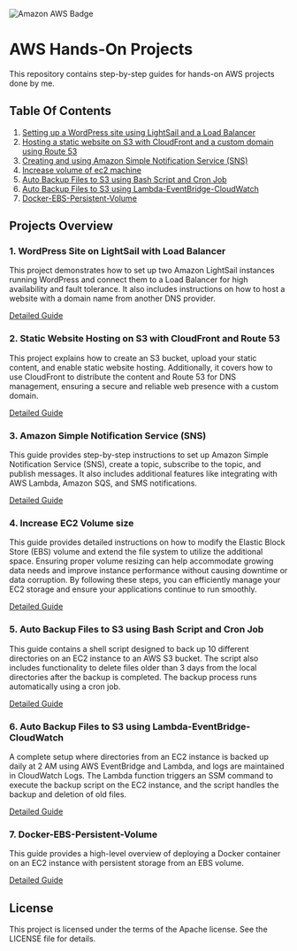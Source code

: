 ![Amazon AWS Badge](https://img.shields.io/badge/Amazon%20AWS-232F3E?logo=amazonaws&logoColor=fff&style=for-the-badge)
# AWS Hands-On Projects
This repository contains step-by-step guides for hands-on AWS projects done by me.

## Table Of Contents

1. [Setting up a WordPress site using LightSail and a Load Balancer](#1-wordpress-site-on-lightsail-with-load-balancer)
2. [Hosting a static website on S3 with CloudFront and a custom domain using Route 53](#2-static-website-hosting-on-s3-with-cloudfront-and-route-53)
3. [Creating and using Amazon Simple Notification Service (SNS)](#3-amazon-simple-notification-service-sns)
4. [Increase volume of ec2 machine](#4-increase-ec2-volume-size)
5. [Auto Backup Files to S3 using Bash Script and Cron Job](#5-auto-backup-files-to-s3-using-bash-script-and-cron-job)
6. [Auto Backup Files to S3 using Lambda-EventBridge-CloudWatch](#6-auto-backup-files-to-s3-using-lambda-eventbridge-cloudwatch)
7. [Docker-EBS-Persistent-Volume]()

## Projects Overview

### 1. WordPress Site on LightSail with Load Balancer

This project demonstrates how to set up two Amazon LightSail instances running WordPress and connect them to a Load Balancer for high availability and fault tolerance. It also includes instructions on how to host a website with a domain name from another DNS provider.

[Detailed Guide](./Handson-AmazonLightsail.md)

### 2. Static Website Hosting on S3 with CloudFront and Route 53

This project explains how to create an S3 bucket, upload your static content, and enable static website hosting. 
Additionally, it covers how to use CloudFront to distribute the content and Route 53 for DNS management, ensuring a secure and reliable web presence with a custom domain.

[Detailed Guide](./Handson-S3_Static_Website.md)

### 3. Amazon Simple Notification Service (SNS)

This guide provides step-by-step instructions to set up Amazon Simple Notification Service (SNS), create a topic, subscribe to the topic, and publish messages. 
It also includes additional features like integrating with AWS Lambda, Amazon SQS, and SMS notifications.

[Detailed Guide](./Handson-SNS.md)

### 4. Increase EC2 Volume size

This guide provides detailed instructions on how to modify the Elastic Block Store (EBS) volume and extend the file system to utilize the additional space. Ensuring proper volume resizing can help accommodate growing data needs and improve instance performance without causing downtime or data corruption. By following these steps, you can efficiently manage your EC2 storage and ensure your applications continue to run smoothly.

[Detailed Guide](./Handson-Ec2-increase-volume.md)

### 5. Auto Backup Files to S3 using Bash Script and Cron Job

This guide contains a shell script designed to back up 10 different directories on an EC2 instance to an AWS S3 bucket. The script also includes functionality to delete files older than 3 days from the local directories after the backup is completed. The backup process runs automatically using a cron job.

[Detailed Guide](./Handson-Backup-Files-to-S3.md)

### 6. Auto Backup Files to S3 using Lambda-EventBridge-CloudWatch

A complete setup where directories from an EC2 instance is backed up daily at 2 AM using AWS EventBridge and Lambda, and logs are maintained in CloudWatch Logs. The Lambda function triggers an SSM command to execute the backup script on the EC2 instance, and the script handles the backup and deletion of old files.

[Detailed Guide](./Handson-Lambda-EventBridge-CloudWatch.md)

### 7. Docker-EBS-Persistent-Volume

This guide provides a high-level overview of deploying a Docker container on an EC2 instance with persistent storage from an EBS volume.

[Detailed Guide](./Handson-Docker-EBS-Persistent-Volume.md)

## License

This project is licensed under the terms of the Apache license. See the LICENSE file for details.
